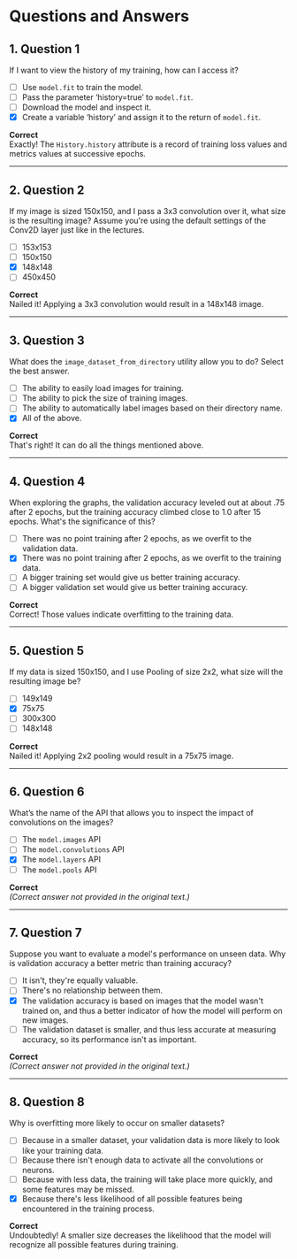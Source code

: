 # Questions and Answers

## 1. Question 1
If I want to view the history of my training, how can I access it?

- [ ] Use `model.fit` to train the model.
- [ ] Pass the parameter ‘history=true’ to `model.fit`.
- [ ] Download the model and inspect it.
- [x] Create a variable ‘history’ and assign it to the return of `model.fit`.

**Correct**  
Exactly! The `History.history` attribute is a record of training loss values and metrics values at successive epochs.

---

## 2. Question 2
If my image is sized 150x150, and I pass a 3x3 convolution over it, what size is the resulting image? Assume you're using the default settings of the Conv2D layer just like in the lectures.

- [ ] 153x153
- [ ] 150x150
- [x] 148x148
- [ ] 450x450

**Correct**  
Nailed it! Applying a 3x3 convolution would result in a 148x148 image.

---

## 3. Question 3
What does the `image_dataset_from_directory` utility allow you to do? Select the best answer.

- [ ] The ability to easily load images for training.
- [ ] The ability to pick the size of training images.
- [ ] The ability to automatically label images based on their directory name.
- [x] All of the above.

**Correct**  
That's right! It can do all the things mentioned above.

---

## 4. Question 4
When exploring the graphs, the validation accuracy leveled out at about .75 after 2 epochs, but the training accuracy climbed close to 1.0 after 15 epochs. What's the significance of this?

- [ ] There was no point training after 2 epochs, as we overfit to the validation data.
- [x] There was no point training after 2 epochs, as we overfit to the training data.
- [ ] A bigger training set would give us better training accuracy.
- [ ] A bigger validation set would give us better training accuracy.

**Correct**  
Correct! Those values indicate overfitting to the training data.

---

## 5. Question 5
If my data is sized 150x150, and I use Pooling of size 2x2, what size will the resulting image be?

- [ ] 149x149
- [x] 75x75
- [ ] 300x300
- [ ] 148x148

**Correct**  
Nailed it! Applying 2x2 pooling would result in a 75x75 image.

---

## 6. Question 6
What’s the name of the API that allows you to inspect the impact of convolutions on the images?

- [ ] The `model.images` API
- [ ] The `model.convolutions` API
- [x] The `model.layers` API
- [ ] The `model.pools` API

**Correct**  
*(Correct answer not provided in the original text.)*

---

## 7. Question 7
Suppose you want to evaluate a model's performance on unseen data. Why is validation accuracy a better metric than training accuracy?

- [ ] It isn't, they're equally valuable.
- [ ] There's no relationship between them.
- [x] The validation accuracy is based on images that the model wasn't trained on, and thus a better indicator of how the model will perform on new images.
- [ ] The validation dataset is smaller, and thus less accurate at measuring accuracy, so its performance isn't as important.

**Correct**  
*(Correct answer not provided in the original text.)*

---

## 8. Question 8
Why is overfitting more likely to occur on smaller datasets?

- [ ] Because in a smaller dataset, your validation data is more likely to look like your training data.
- [ ] Because there isn't enough data to activate all the convolutions or neurons.
- [ ] Because with less data, the training will take place more quickly, and some features may be missed.
- [x] Because there's less likelihood of all possible features being encountered in the training process.

**Correct**  
Undoubtedly! A smaller size decreases the likelihood that the model will recognize all possible features during training.
